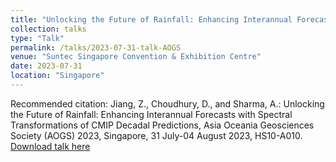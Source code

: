 ```yaml
---
title: "Unlocking the Future of Rainfall: Enhancing Interannual Forecasts with Spectral Transformations of CMIP Decadal Predictions"
collection: talks
type: "Talk"
permalink: /talks/2023-07-31-talk-AOGS
venue: "Suntec Singapore Convention & Exhibition Centre"
date: 2023-07-31
location: "Singapore"
---
```


Recommended citation: Jiang, Z., Choudhury, D., and Sharma, A.: Unlocking the Future of Rainfall: Enhancing Interannual Forecasts with Spectral Transformations of CMIP Decadal Predictions, Asia Oceania Geosciences Society (AOGS) 2023, Singapore, 31 July-04 August 2023, HS10-A010. [Download talk here](http://singh-bohar.github.io/files/Ze-AOGS-2023.pdf)
